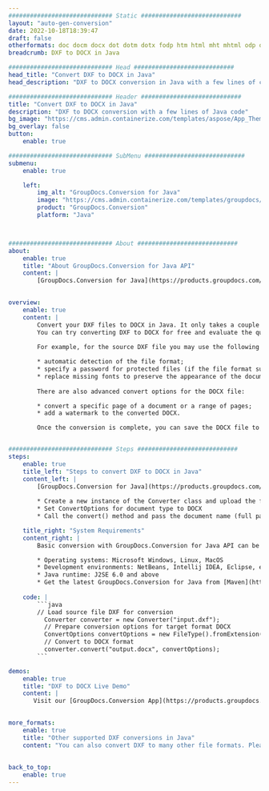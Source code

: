 ```yaml
---
############################# Static ############################
layout: "auto-gen-conversion"
date: 2022-10-18T18:39:47
draft: false
otherformats: doc docm docx dot dotm dotx fodp htm html mht mhtml odp odt otp pot potm potx pps ppsm ppsx ppt pptm pptx rtf
breadcrumb: DXF to DOCX in Java

############################# Head ############################
head_title: "Convert DXF to DOCX in Java"
head_description: "DXF to DOCX conversion in Java with a few lines of code. Convert over 160 file formats using the GroupDocs document conversion API for Java"

############################# Header ############################
title: "Convert DXF to DOCX in Java"
description: "DXF to DOCX conversion with a few lines of Java code"
bg_image: "https://cms.admin.containerize.com/templates/aspose/App_Themes/V3/images/bg/header1.png"
bg_overlay: false
button:
    enable: true

############################# SubMenu ############################
submenu:
    enable: true

    left:
        img_alt: "GroupDocs.Conversion for Java"
        image: "https://cms.admin.containerize.com/templates/groupdocs/images/product-logos/90x90-noborder/groupdocs-conversion-java.png"
        product: "GroupDocs.Conversion"
        platform: "Java"



############################# About ############################
about:
    enable: true
    title: "About GroupDocs.Conversion for Java API"
    content: |
        [GroupDocs.Conversion for Java](https://products.groupdocs.com/conversion/java/) is an advanced file format conversion API for converting between popular image and document formats such as Microsoft Office, OpenDocument, PDF, HTML, email, CAD. and much more with just a few lines of code. The native API automatically detects the formats of the original documents and offers many options for customizing the converted documents. Along with the function of extracting information from a document, it also supports caching of the conversion results to the local disk by default. However, any type of cache storage can be supported by implementing the appropriate interfaces - Amazon S3, Dropbox, Google Drive, Windows Azure, Reddis, or any others.
    

overview:
    enable: true
    content: |
        Convert your DXF files to DOCX in Java. It only takes a couple of lines of Java code on any platform of your choice, such as Windows, Linux, macOS.
        You can try converting DXF to DOCX for free and evaluate the quality of the conversion results. Along with simple file conversion scripts, you can try more sophisticated options for loading the DXF source file and storing the DOCX output. 
        
        For example, for the source DXF file you may use the following load options:

        * automatic detection of the file format;
        * specify a password for protected files (if the file format supports it);
        * replace missing fonts to preserve the appearance of the document.
        
        There are also advanced convert options for the DOCX file:

        * convert a specific page of a document or a range of pages;
        * add a watermark to the converted DOCX.

        Once the conversion is complete, you can save the DOCX file to your local file path or to any third party storage such as FTP, Amazon S3, Google Drive, Dropbox etc. Please note - to convert DXF to DOCX, you do not need to install any additional software, such as MS Office, Open Office, Adobe Acrobat Reader etc.


############################# Steps ############################
steps:
    enable: true
    title_left: "Steps to convert DXF to DOCX in Java"
    content_left: |
        [GroupDocs.Conversion for Java](https://products.groupdocs.com/conversion/java/) allows developers to easily convert DXF file to DOCX with a few lines of code.
        
        * Create a new instance of the Converter class and upload the file DXF with the full path
        * Set ConvertOptions for document type to DOCX
        * Call the convert() method and pass the document name (full path) and format (DOCX) as a parameter

    title_right: "System Requirements"
    content_right: |
        Basic conversion with GroupDocs.Conversion for Java API can be done with just a few lines of code. Our APIs are supported on all major platforms and operating systems. Before executing the code below, make sure you have the following prerequisites installed on your system.

        * Operating systems: Microsoft Windows, Linux, MacOS
        * Development environments: NetBeans, Intellij IDEA, Eclipse, etc.
        * Java runtime: J2SE 6.0 and above
        * Get the latest GroupDocs.Conversion for Java from [Maven](https://repository.groupdocs.com/webapp/#/artifacts/browse/tree/General/repo/com/groupdocs/groupdocs-conversion)
         
    code: |
        ```java    
        // Load source file DXF for conversion
          Converter converter = new Converter("input.dxf");
          // Prepare conversion options for target format DOCX
          ConvertOptions convertOptions = new FileType().fromExtension("docx").getConvertOptions();
          // Convert to DOCX format
          converter.convert("output.docx", convertOptions);
        ```

demos:
    enable: true
    title: "DXF to DOCX Live Demo"
    content: |
       Visit our [GroupDocs.Conversion App](https://products.groupdocs.app/conversion/family) website and try DXF to DOCX conversion now. The free demo has the following benefits
          

more_formats:
    enable: true
    title: "Other supported DXF conversions in Java"
    content: "You can also convert DXF to many other file formats. Please see the list below."
       
       
back_to_top:
    enable: true
---
```

